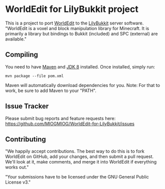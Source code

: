 WorldEdit for LilyBukkit project
=========

This is a project to port [WorldEdit](https://enginehub.org/worldedit/) to the [LilyBukkit](https://github.com/Vladg24YT/LilyBukkit) server software.
"WorldEdit is a voxel and block manipulation library for Minecraft. It is
primarily a library but bindings to Bukkit (included) and SPC (external)
are available."

Compiling
---------

You need to have [Maven](http://maven.apache.org) and [JDK 8](https://www.azul.com/downloads/?version=java-8-lts&package=jdk#download-openjdk) installed. Once installed,
simply run:

    mvn package --file pom.xml
    
Maven will automatically download dependencies for you. Note: For that to work,
be sure to add Maven to your "PATH".

Issue Tracker
-------------

Please submit bug reports and feature requests here:
https://github.com/MIOGMIOG/WorldEdit-for-LilyBukkit/issues

Contributing
------------

"We happily accept contributions. The best way to do this is to fork
WorldEdit on GitHub, add your changes, and then submit a pull request. We'll
look at it, make comments, and merge it into WorldEdit if everything
works out."

"Your submissions have to be licensed under the GNU General Public License v3."
